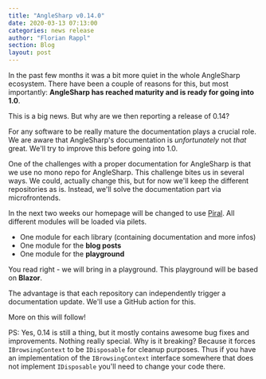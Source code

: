 ```yaml
---
title: "AngleSharp v0.14.0"
date: 2020-03-13 07:13:00
categories: news release
author: "Florian Rappl"
section: Blog
layout: post
---
```

In the past few months it was a bit more quiet in the whole AngleSharp ecosystem. There have been a couple of reasons for this, but most importantly: **AngleSharp has reached maturity and is ready for going into 1.0**.

This is a big news. But why are we then reporting a release of 0.14?

For any software to be really mature the documentation plays a crucial role. We are aware that AngleSharp's documentation is *unfortunately* not *that* great. We'll try to improve this before going into 1.0.

One of the challenges with a proper documentation for AngleSharp is that we use no mono repo for AngleSharp. This challenge bites us in several ways. We could, actually change this, but for now we'll keep the different repositories as is. Instead, we'll solve the documentation part via microfrontends.

In the next two weeks our homepage will be changed to use [Piral](https://piral.io). All different modules will be loaded via pilets.

- One module for each library (containing documentation and more infos)
- One module for the **blog posts**
- One module for the **playground**

You read right - we will bring in a playground. This playground will be based on **Blazor**.

The advantage is that each repository can independently trigger a documentation update. We'll use a GitHub action for this.

More on this will follow!

PS: Yes, 0.14 is still a thing, but it mostly contains awesome bug fixes and improvements. Nothing really special. Why is it breaking? Because it forces `IBrowsingContext` to be `IDisposable` for cleanup purposes. Thus if you have an implementation of the `IBrowsingContext` interface somewhere that does not implement `IDisposable` you'll need to change your code there.
